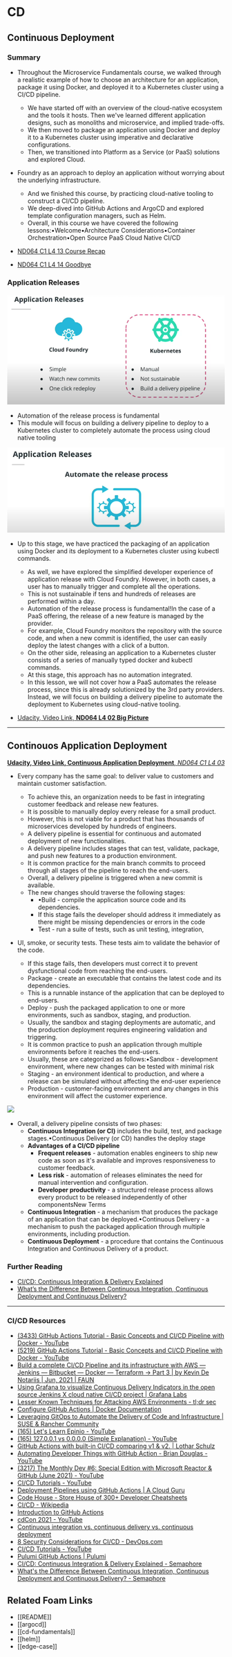 # CD

## Continuous Deployment

### Summary

- Throughout the Microservice Fundamentals course, we walked through a realistic example of how to choose an architecture for an application, package it using Docker, and deployed it to a Kubernetes cluster using a CI/CD pipeline.

  - We have started off with an overview of the cloud-native ecosystem and the tools it hosts. Then we've learned different application designs, such as monoliths and microservice, and implied trade-offs.
  - We then moved to package an application using Docker and deploy it to a Kubernetes cluster using imperative and declarative configurations.
  - Then, we transitioned into Platform as a Service (or PaaS) solutions and explored Cloud.

- Foundry as an approach to deploy an application without worrying about the underlying infrastructure.

  - And we finished this course, by practicing cloud-native tooling to construct a CI/CD pipeline.
  - We deep-dived into GitHub Actions and ArgoCD and explored template configuration managers, such as Helm.
  - Overall, in this course we have covered the following lessons:•Welcome•Architecture Considerations•Container Orchestration•Open Source PaaS Cloud Native CI/CD

- [ND064 C1 L4 13 Course Recap](https://www.youtube.com/watch?v=rb4BOakWoe4&feature=emb_imp_woyt)
- [ND064 C1 L4 14 Goodbye](https://www.youtube.com/watch?v=NabhBOKXn5Y&feature=emb_imp_woyt)

### Application Releases

![](../../assets/images/lessons/udacity_cnf_lesson_5_cicd_app_release_1.png)

- Automation of the release process is fundamental
- This module will focus on building a delivery pipeline to deploy to a Kubernetes cluster to completely automate the process using cloud native tooling

![](../../assets/images/lessons/udacity_cnf_lesson_5_cicd_app_release_2.png)

- Up to this stage, we have practiced the packaging of an application using Docker and its deployment to a Kubernetes cluster using kubectl commands.

  - As well, we have explored the simplified developer experience of application release with Cloud Foundry. However, in both cases, a user has to manually trigger and complete all the operations.
  - This is not sustainable if tens and hundreds of releases are performed within a day.
  - Automation of the release process is fundamental!In the case of a PaaS offering, the release of a new feature is managed by the provider.
  - For example, Cloud Foundry monitors the repository with the source code, and when a new commit is identified, the user can easily deploy the latest changes with a click of a button.
  - On the other side, releasing an application to a Kubernetes cluster consists of a series of manually typed docker and kubectl commands.
  - At this stage, this approach has no automation integrated.
  - In this lesson, we will not cover how a PaaS automates the release process, since this is already solutionized by the 3rd party providers. Instead, we will focus on building a delivery pipeline to automate the deployment to Kubernetes using cloud-native tooling.

- [Udacity, Video Link, **ND064 L4 02 Big Picture**](https://youtu.be/D0WMUP5qMYM)

---

## Continouos Application Deployment

[**Udacity, Video Link, Continuous Application Deployment**, _ND064 C1 L4 03_](https://www.youtube.com/watch?v=p_hVoLkTDp8)

- Every company has the same goal: to deliver value to customers and maintain customer satisfaction.

  - To achieve this, an organization needs to be fast in integrating customer feedback and release new features.
  - It is possible to manually deploy every release for a small product.
  - However, this is not viable for a product that has thousands of microservices developed by hundreds of engineers.
  - A delivery pipeline is essential for continuous and automated deployment of new functionalities.
  - A delivery pipeline includes stages that can test, validate, package, and push new features to a production environment.
  - It is common practice for the main branch commits to proceed through all stages of the pipeline to reach the end-users.
  - Overall, a delivery pipeline is triggered when a new commit is available.
  - The new changes should traverse the following stages:
    - •Build - compile the application source code and its dependencies.
    - If this stage fails the developer should address it immediately as there might be missing dependencies or errors in the code
    - Test - run a suite of tests, such as unit testing, integration,

- UI, smoke, or security tests. These tests aim to validate the behavior of the code.
  - If this stage fails, then developers must correct it to prevent dysfunctional code from reaching the end-users.
  - Package - create an executable that contains the latest code and its dependencies.
  - This is a runnable instance of the application that can be deployed to end-users.
  - Deploy - push the packaged application to one or more environments, such as sandbox, staging, and production.
  - Usually, the sandbox and staging deployments are automatic, and the production deployment requires engineering validation and triggering.
  - It is common practice to push an application through multiple environments before it reaches the end-users.
  - Usually, these are categorized as follows:•Sandbox - development environment, where new changes can be tested with minimal risk
  - Staging - an environment identical to production, and where a release can be simulated without affecting the end-user experience
  - Production - customer-facing environment and any changes in this environment will affect the customer experience.

![](../../assets/images/lessons/udacity_cnf_lesson_5_cicd_cont_deploy_1.png)

- Overall, a delivery pipeline consists of two phases:
  - **Continuous Integration (or CI)** includes the build, test, and package stages.•Continuous Delivery (or CD) handles the deploy stage
  - **Advantages of a CI/CD pipeline**
    - **Frequent releases** - automation enables engineers to ship new code as soon as it's available and improves responsiveness to customer feedback.
    - **Less risk** - automation of releases eliminates the need for manual intervention and configuration.
    - **Developer productivity** - a structured release process allows every product to be released independently of other componentsNew Terms
  - **Continuous Integration** - a mechanism that produces the package of an application that can be deployed.•Continuous Delivery - a mechanism to push the packaged application through multiple environments, including production.
  - **Continuous Deployment** - a procedure that contains the Continuous Integration and Continuous Delivery of a product.

### Further Reading

- [CI/CD: Continuous Integration & Delivery Explained](https://semaphoreci.com/cicd)
- [What’s the Difference Between Continuous Integration, Continuous Deployment and Continuous Delivery?](https://semaphoreci.com/blog/2017/07/27/what-is-the-difference-between-continuous-integration-continuous-deployment-and-continuous-delivery.html)

---

### CI/CD Resources

- [(3433) GitHub Actions Tutorial - Basic Concepts and CI/CD Pipeline with Docker - YouTube](https://www.youtube.com/watch?v=R8_veQiYBjI)
- [(5219) GitHub Actions Tutorial - Basic Concepts and CI/CD Pipeline with Docker - YouTube](https://www.youtube.com/watch?v=R8_veQiYBjI)
- [Build a complete CI/CD Pipeline and its infrastructure with AWS — Jenkins — Bitbucket — Docker — Terraform → Part 3 | by Kevin De Notariis | Jun, 2021 | FAUN](https://faun.pub/build-a-complete-ci-cd-pipeline-and-its-infrastructure-with-aws-jenkins-bitbucket-docker-22c49ad4674a)
- [Using Grafana to visualize Continuous Delivery Indicators in the open source Jenkins X cloud native CI/CD project | Grafana Labs](https://grafana.com/go/grafanaconline/2021/jenkinsx-grafana/)
- [Lesser Known Techniques for Attacking AWS Environments - tl;dr sec](https://tldrsec.com/blog/lesser-known-aws-attacks/)
- [Configure GitHub Actions | Docker Documentation](https://docs.docker.com/ci-cd/github-actions/)
- [Leveraging GitOps to Automate the Delivery of Code and Infrastructure | SUSE & Rancher Community](https://community.suse.com/posts/15181795?utm_source=manual)
- [(165) Let's Learn Epinio - YouTube](https://www.youtube.com/watch?v=ietNQSQXhAc)
- [(165) 127.0.0.1 vs 0.0.0.0 (Simple Explanation) - YouTube](https://www.youtube.com/watch?v=my2vBYZ1RFw)
- [GitHub Actions with built-in CI/CD comparing v1 & v2\. | Lothar Schulz](https://www.lotharschulz.info/2019/08/26/ci-cd-with-github-actions-v2/)
- [Automating Developer Things with GitHub Action - Brian Douglas - YouTube](https://www.youtube.com/watch?v=jnpVn6jTKYM)
- [(3217) The Monthly Dev #6: Special Edition with Microsoft Reactor & GitHub (June 2021) - YouTube](https://www.youtube.com/watch?v=ufEjbVpaqc4)
- [CI/CD Tutorials - YouTube](https://www.youtube.com/playlist?list=PLy7NrYWoggjzSIlwxeBbcgfAdYoxCIrM2)
- [Deployment Pipelines using GitHub Actions | A Cloud Guru](https://acloudguru.com/course/deployment-pipelines-using-github-actions)
- [Code House - Store House of 300+ Developer Cheatsheets](https://codehouse.vercel.app/)
- [CI/CD - Wikipedia](https://en.m.wikipedia.org/wiki/CI/CD)
- [Introduction to GitHub Actions](https://www.telerik.com/blogs/introduction-github-actions)
- [cdCon 2021 - YouTube](https://www.youtube.com/playlist?list=PL2KXbZ9-EY9TWsV-Jz8ARSt1ko0Yd36ah)
- [Continuous integration vs. continuous delivery vs. continuous deployment](https://www.atlassian.com/continuous-delivery/principles/continuous-integration-vs-delivery-vs-deployment)
- [8 Security Considerations for CI/CD - DevOps.com](https://devops.com/8-security-considerations-for-ci-cd/amp/)
- [CI/CD Tutorials - YouTube](https://www.youtube.com/playlist?list=PLy7NrYWoggjzSIlwxeBbcgfAdYoxCIrM2)
- [Pulumi GitHub Actions | Pulumi](https://www.pulumi.com/docs/guides/continuous-delivery/github-actions/)
- [CI/CD: Continuous Integration & Delivery Explained - Semaphore](https://semaphoreci.com/cicd)
- [What's the Difference Between Continuous Integration, Continuous Deployment and Continuous Delivery? - Semaphore](https://semaphoreci.com/blog/2017/07/27/what-is-the-difference-between-continuous-integration-continuous-deployment-and-continuous-delivery.html)

## Related Foam Links

- [[README]]
- [[argocd]]
- [[cd-fundamentals]]
- [[helm]]
- [[edge-case]]
